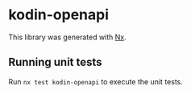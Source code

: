 # kodin-openapi

This library was generated with [Nx](https://nx.dev).

## Running unit tests

Run `nx test kodin-openapi` to execute the unit tests.
